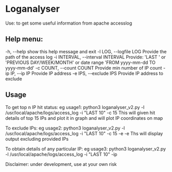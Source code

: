 # Loganalyser
Use: to get some useful information from apache accesslog
  
 Help menu:
 ----------------------
   -h, --help            show this help message and exit
  -l LOG, --logfile LOG
                        Provide the path of the access log
  -i INTERVAL, --interval INTERVAL
                        Provide: 'LAST <days>' or 'PREVIOUS DAY/WEEK/MONTH' or
                        date range 'FROM yyyy-mm-dd TO yyyy-mm-dd'
  -c COUNT, --count COUNT
                        Provide min number of IP count
  -ip IP, --ip IP       Provide IP address
  -e IPS, --exclude IPS
                        Provide IP address to exclude
  
  Usage
  ----------------------
 To get top n IP hit status:
 eg usage1: python3 loganalyser_v2.py -l /usr/local/apache/logs/access_log -i "LAST 10" -c 15
 This will given hit details of top 15 IPs and plot it in graph and will plot IP coordinates on map

To exclude IPs:
eg usage2: python3 loganalyser_v2.py -l /usr/local/apache/logs/access_log -i "LAST 10" -c 15 -e <IP address> -e <IP address>
 Ths will display output excluding provided IPs
  
To obtain details of any particular IP:
eg usage3: python3 loganalyser_v2.py -l /usr/local/apache/logs/access_log -i "LAST 10" -ip <IP address>
  
Disclaimer: under development, use at your own risk

  
  
